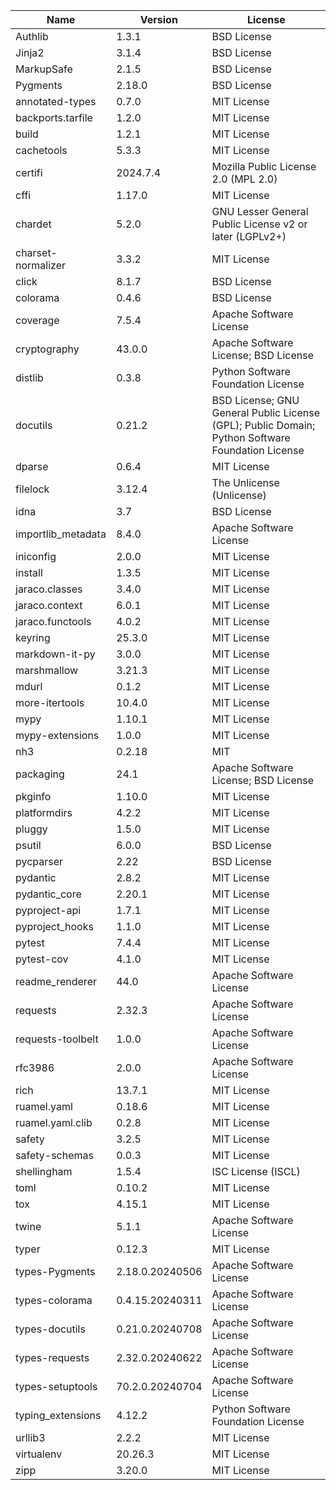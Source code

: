 | Name               | Version         | License                                                                                          |
|--------------------|-----------------|--------------------------------------------------------------------------------------------------|
| Authlib            | 1.3.1           | BSD License                                                                                      |
| Jinja2             | 3.1.4           | BSD License                                                                                      |
| MarkupSafe         | 2.1.5           | BSD License                                                                                      |
| Pygments           | 2.18.0          | BSD License                                                                                      |
| annotated-types    | 0.7.0           | MIT License                                                                                      |
| backports.tarfile  | 1.2.0           | MIT License                                                                                      |
| build              | 1.2.1           | MIT License                                                                                      |
| cachetools         | 5.3.3           | MIT License                                                                                      |
| certifi            | 2024.7.4        | Mozilla Public License 2.0 (MPL 2.0)                                                             |
| cffi               | 1.17.0          | MIT License                                                                                      |
| chardet            | 5.2.0           | GNU Lesser General Public License v2 or later (LGPLv2+)                                          |
| charset-normalizer | 3.3.2           | MIT License                                                                                      |
| click              | 8.1.7           | BSD License                                                                                      |
| colorama           | 0.4.6           | BSD License                                                                                      |
| coverage           | 7.5.4           | Apache Software License                                                                          |
| cryptography       | 43.0.0          | Apache Software License; BSD License                                                             |
| distlib            | 0.3.8           | Python Software Foundation License                                                               |
| docutils           | 0.21.2          | BSD License; GNU General Public License (GPL); Public Domain; Python Software Foundation License |
| dparse             | 0.6.4           | MIT License                                                                                      |
| filelock           | 3.12.4          | The Unlicense (Unlicense)                                                                        |
| idna               | 3.7             | BSD License                                                                                      |
| importlib_metadata | 8.4.0           | Apache Software License                                                                          |
| iniconfig          | 2.0.0           | MIT License                                                                                      |
| install            | 1.3.5           | MIT License                                                                                      |
| jaraco.classes     | 3.4.0           | MIT License                                                                                      |
| jaraco.context     | 6.0.1           | MIT License                                                                                      |
| jaraco.functools   | 4.0.2           | MIT License                                                                                      |
| keyring            | 25.3.0          | MIT License                                                                                      |
| markdown-it-py     | 3.0.0           | MIT License                                                                                      |
| marshmallow        | 3.21.3          | MIT License                                                                                      |
| mdurl              | 0.1.2           | MIT License                                                                                      |
| more-itertools     | 10.4.0          | MIT License                                                                                      |
| mypy               | 1.10.1          | MIT License                                                                                      |
| mypy-extensions    | 1.0.0           | MIT License                                                                                      |
| nh3                | 0.2.18          | MIT                                                                                              |
| packaging          | 24.1            | Apache Software License; BSD License                                                             |
| pkginfo            | 1.10.0          | MIT License                                                                                      |
| platformdirs       | 4.2.2           | MIT License                                                                                      |
| pluggy             | 1.5.0           | MIT License                                                                                      |
| psutil             | 6.0.0           | BSD License                                                                                      |
| pycparser          | 2.22            | BSD License                                                                                      |
| pydantic           | 2.8.2           | MIT License                                                                                      |
| pydantic_core      | 2.20.1          | MIT License                                                                                      |
| pyproject-api      | 1.7.1           | MIT License                                                                                      |
| pyproject_hooks    | 1.1.0           | MIT License                                                                                      |
| pytest             | 7.4.4           | MIT License                                                                                      |
| pytest-cov         | 4.1.0           | MIT License                                                                                      |
| readme_renderer    | 44.0            | Apache Software License                                                                          |
| requests           | 2.32.3          | Apache Software License                                                                          |
| requests-toolbelt  | 1.0.0           | Apache Software License                                                                          |
| rfc3986            | 2.0.0           | Apache Software License                                                                          |
| rich               | 13.7.1          | MIT License                                                                                      |
| ruamel.yaml        | 0.18.6          | MIT License                                                                                      |
| ruamel.yaml.clib   | 0.2.8           | MIT License                                                                                      |
| safety             | 3.2.5           | MIT License                                                                                      |
| safety-schemas     | 0.0.3           | MIT License                                                                                      |
| shellingham        | 1.5.4           | ISC License (ISCL)                                                                               |
| toml               | 0.10.2          | MIT License                                                                                      |
| tox                | 4.15.1          | MIT License                                                                                      |
| twine              | 5.1.1           | Apache Software License                                                                          |
| typer              | 0.12.3          | MIT License                                                                                      |
| types-Pygments     | 2.18.0.20240506 | Apache Software License                                                                          |
| types-colorama     | 0.4.15.20240311 | Apache Software License                                                                          |
| types-docutils     | 0.21.0.20240708 | Apache Software License                                                                          |
| types-requests     | 2.32.0.20240622 | Apache Software License                                                                          |
| types-setuptools   | 70.2.0.20240704 | Apache Software License                                                                          |
| typing_extensions  | 4.12.2          | Python Software Foundation License                                                               |
| urllib3            | 2.2.2           | MIT License                                                                                      |
| virtualenv         | 20.26.3         | MIT License                                                                                      |
| zipp               | 3.20.0          | MIT License                                                                                      |
